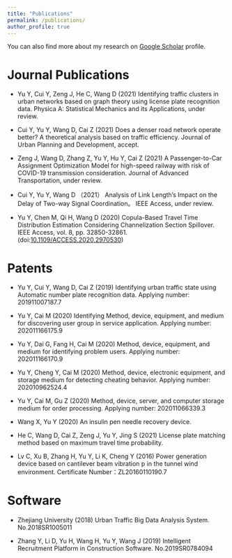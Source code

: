 ```yaml
---
title: "Publications"
permalink: /publications/
author_profile: true
---
```


<!-- {% if author.googlescholar %}
  You can also find my articles on <u><a href="{{author.googlescholar}}">my Google Scholar profile</a>.</u>
{% endif %}

{% include base_path %}

{% for post in site.publications reversed %}
  {% include archive-single.html %}
{% endfor %} -->

You can also find more about my research on [Google Scholar](https://scholar.google.com/citations?user=LhvFkBoAAAAJ&hl) profile.

Journal Publications
======

* Yu Y, Cui Y, Zeng J, He C, Wang D (2021) Identifying traffic clusters in urban networks based on graph theory using license plate recognition data. Physica A: Statistical Mechanics and its Applications, under review.

* Cui Y, Yu Y, Wang D, Cai Z (2021) Does a denser road network operate better? A theoretical analysis based on traffic efficiency. Journal of Urban Planning and Development, accept.

* Zeng J, Wang D, Zhang Z, Yu Y, Hu Y, Cai Z (2021) A Passenger-to-Car Assignment Optimization Model for high-speed railway with risk of COVID-19 transmission consideration. Journal of Advanced Transportation, under review.

* Cui Y, Yu Y, Wang D （2021） Analysis of Link Length’s Impact on the Delay of Two-way Signal Coordination。 IEEE Access, under review.

* Yu Y, Chen M, Qi H, Wang D (2020) Copula-Based Travel Time Distribution Estimation Considering Channelization Section Spillover. IEEE Access, vol. 8, pp. 32850-32861. (doi:[10.1109/ACCESS.2020.2970530](https://eveyuyi.github.io/files/Copula_Based_Travel_Time_Distribution_Estimation))


Patents
======

* Yu Y, Cui Y, Wang D, Cai Z (2019) Identifying urban traffic state using Automatic number plate recognition data. Applying number: 201911007187.7
<!-- 基于过车数据的城市路网交通运行态势评价方法 201911007187.7-->

* Yu Y, Cai M (2020) Identifying Method, device, equipment, and medium for discovering user group in service application. Applying number: 202011166175.9 
<!-- 发现服务应用中的用户群的方法、装置、设备和介质202011166175.9 -->

* Yu Y, Dai G, Fang H, Cai M (2020) Method, device, equipment, and medium for identifying problem users. Applying number: 202011166170.9
<!-- 用于确定问题用户的方法、装置、设备和介质  202011166170.9 -->

* Yu Y, Cheng Y, Cai M (2020) Method, device, electronic equipment, and storage medium for detecting cheating behavior. Applying number: 202010962524.4
<!-- 检测作弊行为的方法、装置、电子设备和存储介质 202010962524.4 -->

* Yu Y, Cai M, Gu Z (2020) Method, device, server, and computer storage medium for order processing. Applying number: 202011066339.3
<!-- 订单处理方法、装置、服务器及计算机存储介质 202011066339.3 -->

* Wang X, Yu Y (2020) An insulin pen needle recovery device.
<!-- 一种胰岛素笔针头回收装置 -->

* He C, Wang D, Cai Z, Zeng J, Yu Y, Jing S (2021) License plate matching method based on maximum travel time probability.
<!-- 基于行程时间概率最大的车牌匹配方法 -->

* Lv C, Xu B, Zhang H, Yu Y, Li K, Cheng Y (2016) Power generation device based on cantilever beam vibration p in the tunnel wind environment. Certificate Number：ZL20160110190.7

Software
======

* Zhejiang University (2018) Urban Traffic Big Data Analysis System. No.2018SR1005011

* Zhang Y, Li D, Yu H, Wang H, Yu Y, Wang J (2019) Intelligent Recruitment Platform in Construction Software. No.2019SR0784094








